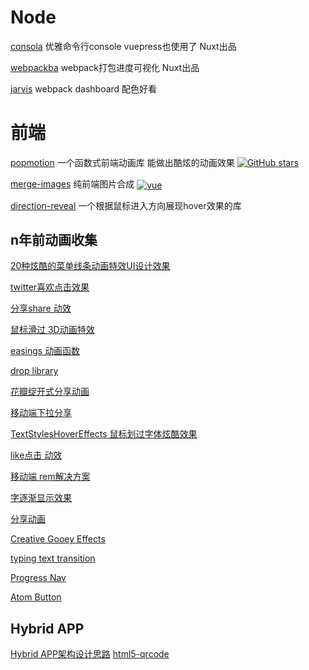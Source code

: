 # Node

[consola](https://github.com/nuxt/consola) 优雅命令行console vuepress也使用了 Nuxt出品

[webpackba](https://github.com/nuxt/webpackbar) webpack打包进度可视化 Nuxt出品

[jarvis](https://github.com/zouhir/jarvis) webpack dashboard  配色好看

# 前端

[popmotion](https://github.com/Popmotion/popmotion) 一个函数式前端动画库 能做出酷炫的动画效果
[![GitHub stars](https://img.shields.io/github/stars/Popmotion/popmotion.svg?style=social&label=Stars)](https://github.com/Popmotion/popmotion)


[merge-images](https://github.com/lukechilds/merge-images) 纯前端图片合成  <a style="display:inline-block;vertical-align: middle;" href="https://github.com/vuejs/vue">
    <img src="https://img.shields.io/github/stars/Popmotion/popmotion.svg?style=social&label=Stars" alt="vue">
  </a>

[direction-reveal](https://github.com/NigelOToole/direction-reveal) 一个根据鼠标进入方向展现hover效果的库



## n年前动画收集

[20种炫酷的菜单线条动画特效UI设计效果](http://panjiachen.github.io/warehouse/LineMenuStyles/)

[twitter喜欢点击效果](http://panjiachen.github.io/warehouse/twitterLike/)

[分享share 动效](http://panjiachen.github.io/warehouse/share/)

[鼠标滑过 3D动画特效](http://panjiachen.github.io/warehouse/Direction-aware3D%20/)

[easings 动画函数](http://easings.net/zh-cn)

[drop library](http://github.hubspot.com/drop/docs/welcome/)

[花瓣绽开式分享动画](http://codepen.io/CSS3fx/pen/RNYaoE)

[移动端下拉分享](http://tympanus.net/codrops/2015/10/23/mobile-pull-to-share-interaction-experiment/)

[TextStylesHoverEffects 鼠标划过字体炫酷效果](http://panjiachen.github.io/warehouse/TextStylesHoverEffects/)

[like点击 动效](http://panjiachen.github.io/warehouse/likeClickEffect/)

[移动端 rem解决方案](https://github.com/amfe/lib-flexible)

[字逐渐显示效果](https://codepen.io/dudleystorey/pen/pRLMrE)

[分享动画](https://codepen.io/jonahvsweb/pen/doQpMV)

[Creative Gooey Effects](https://tympanus.net/Development/CreativeGooeyEffects/menu.html)

[typing text transition](https://codepen.io/rachsmith/pen/oGEMbz)

[Progress Nav](https://codepen.io/hakimel/pen/BpKNPg)

[Atom Button](https://codepen.io/perry_nt/pen/OWoNxK)

## Hybrid APP

[Hybrid APP架构设计思路](https://github.com/chemdemo/chemdemo.github.io/issues/12)
[html5-qrcode](https://github.com/zhiqiang21/WebComponent/tree/master/html5-Qrcode)
